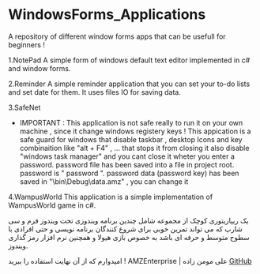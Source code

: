 # WindowsForms_Applications
A repository of different window forms apps that can be usefull for beginners !

1.NotePad 
  A simple form of windows default text editor implemented in c# and window forms.
 
2.Reminder
  A simple reminder application that you can set your to-do lists and set date for
  them. It uses files IO for saving data.
 
3.SafeNet
  * IMPORTANT : This application is not safe really to run it on your own machine , since it change windows registery keys !
  This appication is a safe guard for windows that disable taskbar , desktop Icons and
  key combinaition like "alt + F4" , ... that stops it from closing it also disable "windows task manager" and
  you cant close it wheter you enter a password. password file has been saved into a file in project root. 
  password is " password ".
  password data (password key) has been saved in "\bin\Debug\data.amz" , you can change it 
  
4.WampusWorld
  This application is a simple implementation of WampusWorld game in c#.
  
  
  یک ریپازیتوری کوچک از مجموعه شامل چندین برنامه ویندوزی تحت ویندوز فرم و سی شارپ که می تواند تمرین خوبی برای شروع کنندگان برنامه نویسی و حتی افرادی با سطوح متوسط و حرفه ای باشد به خصوص بازی هیولا و همچنین نرم افزار رمز گذاری ویندوز.
  
  
  
 امیدوارم که از آن نهایت استفاده را ببرید !
 AMZEnterprise | علی مومن زاده
[GitHub](http://github.com)

